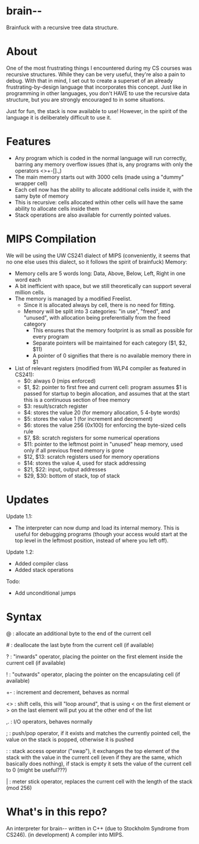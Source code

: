 # brain--
Brainfuck with a recursive tree data structure.
# About
One of the most frustrating things I encountered during my CS courses was recursive structures. While they can be very useful, they're also a pain to debug. With that in mind, I set out to create a superset of an already frustrating-by-design language that incorporates this concept. Just like in programming in other languages, you don't HAVE to use the recursive data structure, but you are strongly encouraged to in some situations.

Just for fun, the stack is now available to use! However, in the spirit of the language it is deliberately difficult to use it.

# Features
- Any program which is coded in the normal language will run correctly, barring any memory overflow issues (that is, any programs with only the operators <>+-[].,)
- The main memory starts out with 3000 cells (made using a "dummy" wrapper cell)
- Each cell now has the ability to allocate additional cells inside it, with the samy byte of memory
- This is recursive: cells allocated within other cells will have the same ability to allocate cells inside them
- Stack operations are also available for currently pointed values.

# MIPS Compilation
We will be using the UW CS241 dialect of MIPS (conveniently, it seems that no one else uses this dialect, so it follows the spirit of brainfuck)
Memory:
- Memory cells are 5 words long: Data, Above, Below, Left, Right in one word each
- A bit inefficient with space, but we still theoretically can support several million cells.
- The memory is managed by a modified Freelist.
  - Since it is allocated always by cell, there is no need for fitting.
  - Memory will be split into 3 categories: "in use", "freed", and "unused", with allocation being preferentially from the freed category
    - This ensures that the memory footprint is as small as possible for every program
    - Separate pointers will be maintained for each category ($1, $2, $11)
    - A pointer of 0 signifies that there is no available memory there in $1
- List of relevant registers (modified from WLP4 compiler as featured in CS241):
  - $0: always 0 (mips enforced)
  - $1, $2: pointer to first free and current cell: program assumes $1 is passed for startup to begin allocation, and assumes that at the start this is a continuous section of free memory
  - $3: result/scratch register
  - $4: stores the value 20 (for memory allocation, 5 4-byte words)
  - $5: stores the value 1 (for increment and decrement)
  - $6: stores the value 256 (0x100) for enforcing the byte-sized cells rule
  - $7, $8: scratch registers for some numerical operations
  - $11: pointer to the leftmost point in "unused" heap memory, used only if all previous freed memory is gone
  - $12, $13: scratch registers used for memory operations
  - $14: stores the value 4, used for stack addressing
  - $21, $22: input, output addresses
  - $29, $30: bottom of stack, top of stack
# Updates
Update 1.1:
- The interpreter can now dump and load its internal memory. This is useful for debugging programs (though your access would start at the top level in the leftmost position, instead of where you left off).

Update 1.2:
- Added compiler class
- Added stack operations
  
Todo:
- Add unconditional jumps
  
# Syntax
@ : allocate an additional byte to the end of the current cell

\# : deallocate the last byte from the current cell (if available)

? : "inwards" operator, placing the pointer on the first element inside the current cell (if available)

! : "outwards" operator, placing the pointer on the encapsulating cell (if available)

+- : increment and decrement, behaves as normal

<> : shift cells, this will "loop around", that is using < on the first element or > on the last element will put you at the other end of the list

,. : I/O operators, behaves normally

; : push/pop operator, if it exists and matches the currently pointed cell, the value on the stack is popped, otherwise it is pushed

: : stack access operator ("swap"), it exchanges the top element of the stack with the value in the current cell (even if they are the same, which basically does nothing), if stack is empty it sets the value of the current cell to 0 (might be useful???)

| : meter stick operator, replaces the current cell with the length of the stack (mod 256)

# What's in this repo?
An interpreter for brain-- written in C++ (due to Stockholm Syndrome from CS246).
(in development) A compiler into MIPS.
